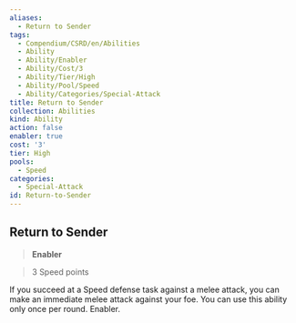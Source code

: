 ```yaml
---
aliases:
  - Return to Sender
tags:
  - Compendium/CSRD/en/Abilities
  - Ability
  - Ability/Enabler
  - Ability/Cost/3
  - Ability/Tier/High
  - Ability/Pool/Speed
  - Ability/Categories/Special-Attack
title: Return to Sender
collection: Abilities
kind: Ability
action: false
enabler: true
cost: '3'
tier: High
pools:
  - Speed
categories:
  - Special-Attack
id: Return-to-Sender
---
```

## Return to Sender    
>**Enabler**    
>3 Speed points  
    
If you succeed at a Speed defense task against a melee attack, you can make an immediate melee attack against your foe. You can use this ability only once per round. Enabler.
